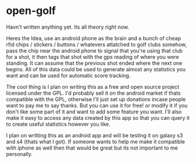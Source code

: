 open-golf
=========

Havn't written anything yet. Its all theory right now.

Heres the Idea, use an android phone as the brain and a bunch of cheap rfid chips / stickers / buttons / whatevers attatched to golf clubs somehow, pass the chip near the android phone to signal that you're using that club for a shot, it then tags that shot with the gps reading of where you were standing. It can assume that the previous shot ended where the next one begins. All of this data could be used to generate almost any statistics you want and can be used for automatic score tracking.

The cool thing is I plan on writing this as a free and open source project licensed under the GPL. I'd probably sell it on the android market if thats compatible with the GPL, otherwise I'll just set up donations incase people want to pay me to say thanks. But you can use it for free! or modify it if you don't like some part of it and want to add some feature you want.  I'll also make it easy to access any data created by this app so that you can query it to create useful statistics however you like.

I plan on writting this as an android app and will be testing it on galaxy s3 and s4 (thats what I got). If someone wants to help me make it compatible with iphone as well then that would be great but its not important to me personally.
